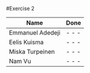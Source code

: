 #Exercise 2

| Name             | Done  |
|------------------| ------|
| Emmanuel Adedeji | - - - |
| Eelis Kuisma     | - - - |
| Miska Turpeinen  | - - - |
| Nam Vu           | - - - |